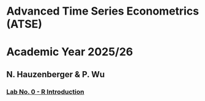 # Advanced Time Series Econometrics (ATSE) 
# Academic Year 2025/26
## N. Hauzenberger & P. Wu

### [Lab No. 0 - R Introduction](https://nhauzenb.github.io/SGPE-ECNM11049/Lab%20Material/Lab%200/ECNM11049-IntrotoR.html)

